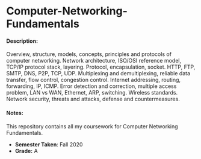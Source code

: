 # Computer-Networking-Fundamentals

#### Description:
Overview, structure, models, concepts, principles and protocols of computer networking. Network architecture, ISO/OSI reference model, TCP/IP protocol stack, layering. Protocol, encapsulation, socket. HTTP, FTP, SMTP, DNS, P2P, TCP, UDP. Multiplexing and demultiplexing, reliable data transfer, flow control, congestion control. Internet addressing, routing, forwarding, IP, ICMP. Error detection and correction, multiple access problem, LAN vs WAN, Ethernet, ARP, switching. Wireless standards. Network security, threats and attacks, defense and countermeasures.

#### Notes:
This repository contains all my coursework for Computer Networking Fundamentals.
 * **Semester Taken**: Fall 2020
 * **Grade:** A

